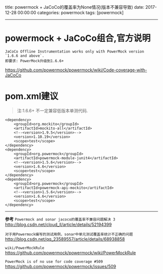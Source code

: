 title: powermock + JaCoCo的覆盖率为None情况(版本不兼容导致)
date: 2017-12-28 00:00:00
categories: powermock
tags: [powermock]

---
# powermock + JaCoCo组合,官方说明
```
JaCoCo Offline Instrumentation works only with PowerMock version `1.6.6 and above`.
即要求: PowerMock升级到1.6.6+
```
https://github.com/powermock/powermock/wiki/Code-coverage-with-JaCoCo

# pom.xml建议
> 注:1.6.6+ 不一定兼容低版本单测代码.
```
<dependency>
    <groupId>org.mockito</groupId>
    <artifactId>mockito-all</artifactId>
    <!--<version>1.9.5</version>-->
    <version>1.10.19</version>
    <scope>test</scope>
</dependency>
<dependency>
    <groupId>org.powermock</groupId>
    <artifactId>powermock-module-junit4</artifactId>
    <!--<version>1.5.6</version>-->
    <version>1.6.6</version>
    <scope>test</scope>
</dependency>
<dependency>
    <groupId>org.powermock</groupId>
    <artifactId>powermock-api-mockito</artifactId>
    <!--<version>1.5.6</version>-->
    <version>1.6.6</version>
    <scope>test</scope>
</dependency>
```

---
**参考**
`Powermock and sonar jacoco的覆盖率不兼容问题解决 3`
http://blog.csdn.net/cloud_ll/article/details/52194399

`对于用Powermock编写的测试用例，sonar中单元测试覆盖率统计不正确的问题`
http://blog.csdn.net/qq_23589557/article/details/68938858

`wiki/PowerMockRule`
https://github.com/powermock/powermock/wiki/PowerMockRule

`PowerMock is of no use for code coverage #509`
https://github.com/powermock/powermock/issues/509

